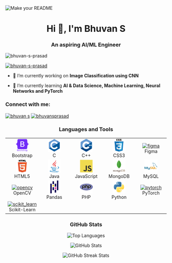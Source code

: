 <img width="1834" alt="Make your README" src="https://github.com/user-attachments/assets/3eb123ab-349a-4ae3-a68d-c530ec096a16">

<h1 align="center">Hi 👋, I'm Bhuvan S</h1>
<h3 align="center">An aspiring AI/ML Engineer</h3>

<p align="left"> <img src="https://komarev.com/ghpvc/?username=bhuvan-s-prasad&label=Profile%20views&color=0e75b6&style=flat" alt="bhuvan-s-prasad" /> </p>

<p align="left"> <a href="https://github.com/ryo-ma/github-profile-trophy"><img src="https://github-profile-trophy.vercel.app/?username=bhuvan-s-prasad" alt="bhuvan-s-prasad" /></a> </p>




- 🔭 I’m currently working on **Image Classification using CNN**

- 🌱 I’m currently learning **AI & Data Science, Machine Learning, Neural Networks and PyTorch**

<h3 align="left">Connect with me:</h3>
<p align="left">
<a href="https://linkedin.com/in/bhuvan s" target="blank"><img align="center" src="https://raw.githubusercontent.com/rahuldkjain/github-profile-readme-generator/master/src/images/icons/Social/linked-in-alt.svg" alt="bhuvan s" height="30" width="40" /></a>
<a href="https://kaggle.com/bhuvansprasad" target="blank"><img align="center" src="https://raw.githubusercontent.com/rahuldkjain/github-profile-readme-generator/master/src/images/icons/Social/kaggle.svg" alt="bhuvansprasad" height="30" width="40" /></a>
</p>

<h3 align="center">Languages and Tools</h3>

<table align="center">
  <tr>
    <td align="center" width="100px">
      <a href="https://getbootstrap.com" target="_blank" rel="noreferrer">
        <img src="https://raw.githubusercontent.com/devicons/devicon/master/icons/bootstrap/bootstrap-plain-wordmark.svg" alt="bootstrap" width="40" height="40"/>
      </a>
      <br>Bootstrap
    </td>
    <td align="center" width="100px">
      <a href="https://www.cprogramming.com/" target="_blank" rel="noreferrer">
        <img src="https://raw.githubusercontent.com/devicons/devicon/master/icons/c/c-original.svg" alt="c" width="40" height="40"/>
      </a>
      <br>C
    </td>
    <td align="center" width="100px">
      <a href="https://www.w3schools.com/cpp/" target="_blank" rel="noreferrer">
        <img src="https://raw.githubusercontent.com/devicons/devicon/master/icons/cplusplus/cplusplus-original.svg" alt="cplusplus" width="40" height="40"/>
      </a>
      <br>C++
    </td>
    <td align="center" width="100px">
      <a href="https://www.w3schools.com/css/" target="_blank" rel="noreferrer">
        <img src="https://raw.githubusercontent.com/devicons/devicon/master/icons/css3/css3-original-wordmark.svg" alt="css3" width="40" height="40"/>
      </a>
      <br>CSS3
    </td>
    <td align="center" width="100px">
      <a href="https://www.figma.com/" target="_blank" rel="noreferrer">
        <img src="https://www.vectorlogo.zone/logos/figma/figma-icon.svg" alt="figma" width="40" height="40"/>
      </a>
      <br>Figma
    </td>
  </tr>
  <tr>
    <td align="center" width="100px">
      <a href="https://www.w3.org/html/" target="_blank" rel="noreferrer">
        <img src="https://raw.githubusercontent.com/devicons/devicon/master/icons/html5/html5-original-wordmark.svg" alt="html5" width="40" height="40"/>
      </a>
      <br>HTML5
    </td>
    <td align="center" width="100px">
      <a href="https://www.java.com" target="_blank" rel="noreferrer">
        <img src="https://raw.githubusercontent.com/devicons/devicon/master/icons/java/java-original.svg" alt="java" width="40" height="40"/>
      </a>
      <br>Java
    </td>
    <td align="center" width="100px">
      <a href="https://developer.mozilla.org/en-US/docs/Web/JavaScript" target="_blank" rel="noreferrer">
        <img src="https://raw.githubusercontent.com/devicons/devicon/master/icons/javascript/javascript-original.svg" alt="javascript" width="40" height="40"/>
      </a>
      <br>JavaScript
    </td>
    <td align="center" width="100px">
      <a href="https://www.mongodb.com/" target="_blank" rel="noreferrer">
        <img src="https://raw.githubusercontent.com/devicons/devicon/master/icons/mongodb/mongodb-original-wordmark.svg" alt="mongodb" width="40" height="40"/>
      </a>
      <br>MongoDB
    </td>
    <td align="center" width="100px">
      <a href="https://www.mysql.com/" target="_blank" rel="noreferrer">
        <img src="https://raw.githubusercontent.com/devicons/devicon/master/icons/mysql/mysql-original-wordmark.svg" alt="mysql" width="40" height="40"/>
      </a>
      <br>MySQL
    </td>
  </tr>
  <tr>
    <td align="center" width="100px">
      <a href="https://opencv.org/" target="_blank" rel="noreferrer">
        <img src="https://www.vectorlogo.zone/logos/opencv/opencv-icon.svg" alt="opencv" width="40" height="40"/>
      </a>
      <br>OpenCV
    </td>
    <td align="center" width="100px">
      <a href="https://pandas.pydata.org/" target="_blank" rel="noreferrer">
        <img src="https://raw.githubusercontent.com/devicons/devicon/2ae2a900d2f041da66e950e4d48052658d850630/icons/pandas/pandas-original.svg" alt="pandas" width="40" height="40"/>
      </a>
      <br>Pandas
    </td>
    <td align="center" width="100px">
      <a href="https://www.php.net" target="_blank" rel="noreferrer">
        <img src="https://raw.githubusercontent.com/devicons/devicon/master/icons/php/php-original.svg" alt="php" width="40" height="40"/>
      </a>
      <br>PHP
    </td>
    <td align="center" width="100px">
      <a href="https://www.python.org" target="_blank" rel="noreferrer">
        <img src="https://raw.githubusercontent.com/devicons/devicon/master/icons/python/python-original.svg" alt="python" width="40" height="40"/>
      </a>
      <br>Python
    </td>
    <td align="center" width="100px">
      <a href="https://pytorch.org/" target="_blank" rel="noreferrer">
        <img src="https://www.vectorlogo.zone/logos/pytorch/pytorch-icon.svg" alt="pytorch" width="40" height="40"/>
      </a>
      <br>PyTorch
    </td>
  </tr>
  <tr>
    <td align="center" width="100px">
      <a href="https://scikit-learn.org/" target="_blank" rel="noreferrer">
        <img src="https://upload.wikimedia.org/wikipedia/commons/0/05/Scikit_learn_logo_small.svg" alt="scikit_learn" width="40" height="40"/>
      </a>
      <br>Scikit-Learn
    </td>
  </tr>
</table>

<h3 align="center">GitHub Stats</h3>

<p align="center">
  <img src="https://github-readme-stats.vercel.app/api/top-langs?username=bhuvan-s-prasad&show_icons=true&locale=en&layout=compact" alt="Top Languages"/>
</p>

<p align="center">
  <img src="https://github-readme-stats.vercel.app/api?username=bhuvan-s-prasad&show_icons=true&locale=en" alt="GitHub Stats"/>
</p>

<p align="center">
  <img src="https://github-readme-streak-stats.herokuapp.com/?user=bhuvan-s-prasad" alt="GitHub Streak Stats"/>
</p>



